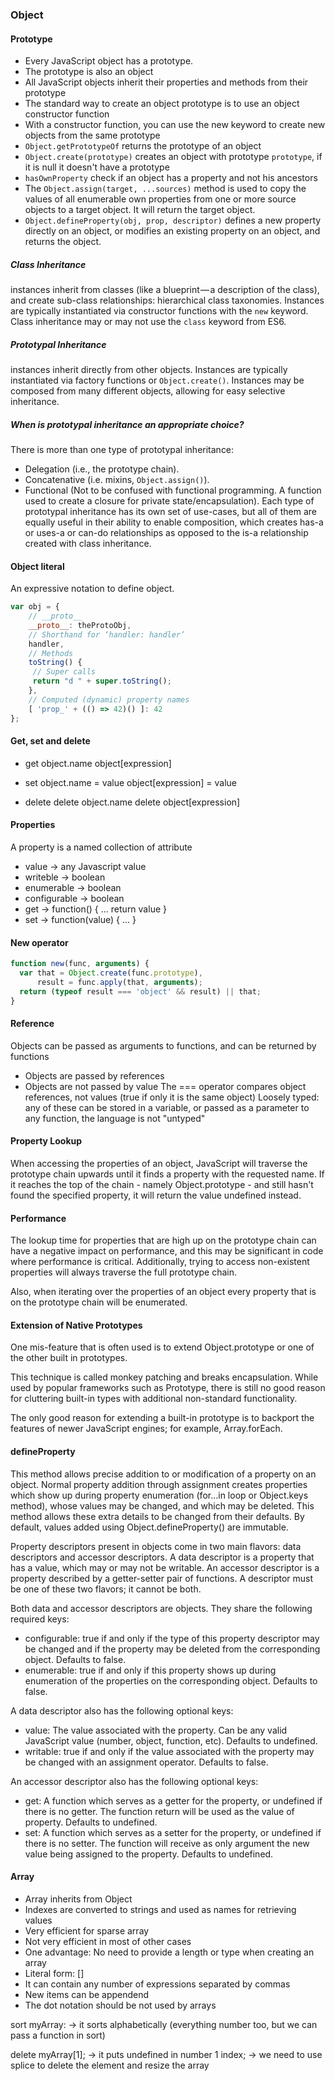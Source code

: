 ### Object

#### Prototype
- Every JavaScript object has a prototype.
- The prototype is also an object
- All JavaScript objects inherit their properties and methods from their prototype
- The standard way to create an object prototype is to use an object constructor function
- With a constructor function, you can use the new keyword to create new objects from the same prototype
- `Object.getPrototypeOf` returns the prototype of an object
- `Object.create(prototype)` creates an object with prototype `prototype`, if it is null it doesn't have a prototype
- `hasOwnProperty` check if an object has a property and not his ancestors
- The `Object.assign(target, ...sources)` method is used to copy the values of all enumerable own properties from one or more source objects to a target object. It will return the target object.
- `Object.defineProperty(obj, prop, descriptor)` defines a new property directly on an object, or modifies an existing property on an object, and returns the object.

##### Class Inheritance
instances inherit from classes (like a blueprint — a description of the class), and create sub-class relationships: hierarchical class taxonomies. Instances are typically instantiated via constructor functions with the `new` keyword. Class inheritance may or may not use the `class` keyword from ES6.

##### Prototypal Inheritance
instances inherit directly from other objects. Instances are typically instantiated via factory functions or `Object.create()`. Instances may be composed from many different objects, allowing for easy selective inheritance.

##### When is prototypal inheritance an appropriate choice?
There is more than one type of prototypal inheritance:
- Delegation (i.e., the prototype chain).
- Concatenative (i.e. mixins, `Object.assign()`).
- Functional (Not to be confused with functional programming. A function used to create a closure for private state/encapsulation).
Each type of prototypal inheritance has its own set of use-cases, but all of them are equally useful in their ability to enable composition, which creates has-a or uses-a or can-do relationships as opposed to the is-a relationship created with class inheritance.

#### Object literal
An expressive notation to define object.

```JavaScript
var obj = {
    // __proto__
    __proto__: theProtoObj,
    // Shorthand for ‘handler: handler’
    handler,
    // Methods
    toString() {
     // Super calls
     return "d " + super.toString();
    },
    // Computed (dynamic) property names
    [ 'prop_' + (() => 42)() ]: 42
};
```

#### Get, set and delete
- get
  object.name
  object[expression]

- set
  object.name = value
  object[expression] = value

- delete
  delete object.name
  delete object[expression]

#### Properties
A property is a named collection of attribute
- value -> any Javascript value
- writeble -> boolean
- enumerable -> boolean
- configurable -> boolean
- get -> function() { ... return value }
- set -> function(value) { ... }

#### New operator
```javascript
function new(func, arguments) {
  var that = Object.create(func.prototype),
      result = func.apply(that, arguments);
  return (typeof result === 'object' && result) || that;
}
```

#### Reference
Objects can be passed as arguments to functions, and can be returned by functions
- Objects are passed by references
- Objects are not passed by value
The === operator compares object references, not values (true if only it is the same object)
Loosely typed: any of these can be stored in a variable, or passed as a parameter to any function, the language is not "untyped"

#### Property Lookup
When accessing the properties of an object, JavaScript will traverse the prototype chain upwards until it finds a property with the requested name.
If it reaches the top of the chain - namely Object.prototype - and still hasn't found the specified property, it will return the value undefined instead.

#### Performance

The lookup time for properties that are high up on the prototype chain can have a negative impact on performance, and this may be significant in code where performance is critical. Additionally, trying to access non-existent properties will always traverse the full prototype chain.

Also, when iterating over the properties of an object every property that is on the prototype chain will be enumerated.

#### Extension of Native Prototypes

One mis-feature that is often used is to extend Object.prototype or one of the other built in prototypes.

This technique is called monkey patching and breaks encapsulation. While used by popular frameworks such as Prototype, there is still no good reason for cluttering built-in types with additional non-standard functionality.

The only good reason for extending a built-in prototype is to backport the features of newer JavaScript engines; for example, Array.forEach.

#### defineProperty
This method allows precise addition to or modification of a property on an object. Normal property addition through assignment creates properties which show up during property enumeration (for...in loop or Object.keys method), whose values may be changed, and which may be deleted. This method allows these extra details to be changed from their defaults. By default, values added using Object.defineProperty() are immutable.

Property descriptors present in objects come in two main flavors: data descriptors and accessor descriptors. A data descriptor is a property that has a value, which may or may not be writable. An accessor descriptor is a property described by a getter-setter pair of functions. A descriptor must be one of these two flavors; it cannot be both.

Both data and accessor descriptors are objects. They share the following required keys:
- configurable: true if and only if the type of this property descriptor may be changed and if the property may be deleted from the corresponding object. Defaults to false.
- enumerable: true if and only if this property shows up during enumeration of the properties on the corresponding object. Defaults to false.

A data descriptor also has the following optional keys:
- value: The value associated with the property. Can be any valid JavaScript value (number, object, function, etc). Defaults to undefined.
- writable: true if and only if the value associated with the property may be changed with an assignment operator. Defaults to false.

An accessor descriptor also has the following optional keys:
- get: A function which serves as a getter for the property, or undefined if there is no getter. The function return will be used as the value of property. Defaults to undefined.
- set: A function which serves as a setter for the property, or undefined if there is no setter. The function will receive as only argument the new value being assigned to the property. Defaults to undefined.

#### Array
- Array inherits from Object
- Indexes are converted to strings and used as names for retrieving values
- Very efficient for sparse array
- Not very efficient in most of other cases
- One advantage: No need to provide a length or type when creating an array
- Literal form: []
- It can contain any number of expressions separated by commas
- New items can be appendend
- The dot notation should be not used by arrays

sort myArray:
-> it sorts alphabetically (everything number too, but we can pass a function in sort)

delete myArray[1];
-> it puts undefined in number 1 index;
-> we need to use splice to delete the element and resize the array
